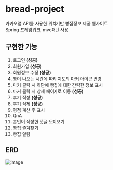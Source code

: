 # bread-project
카카오맵 API를 사용한 위치기반 빵집정보 제공 웹사이트   
Spring 프레임워크, mvc패턴 사용

## 구현한 기능
1. 로그인 __(성공)__
2. 회원가입 __(성공)__
3. 회원정보 수정 __(성공)__
4. 빵이 나오는 시간에 따라 지도의 마커 아이콘 변경
5. 마커 클릭 시 하단에 빵집에 대한 간략한 정보 표시
6. 마커 클릭 시 상세 페이지로 이동 __(성공)__
7. 후기 작성 __(성공)__
8. 후기 삭제 __(성공)__
9. 평점 계산 후 표시
10. QnA
11. 본인이 작성한 댓글 모아보기
12. 빵집 즐겨찾기
13. 빵집 알림

## ERD
![image](https://user-images.githubusercontent.com/63994312/123755133-90edf380-d8f6-11eb-8359-2bc5be1e2759.png)
